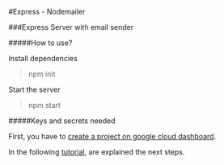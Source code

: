 #Express - Nodemailer 

###Express Server with email sender

#####How to use?

Install dependencies
> npm init

Start the server
> npm start

#####Keys and secrets needed

First, you have to [create a project on google cloud dashboard](https://console.cloud.google.com/).

In the following [tutorial](https://medium.com/@nickroach_50526/sending-emails-with-node-js-using-smtp-gmail-and-oauth2-316fe9c790a1), are explained the next steps.
